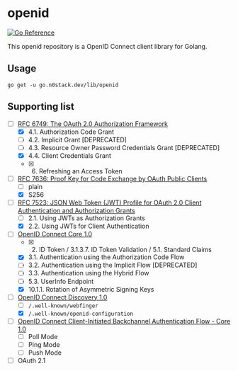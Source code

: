 # openid

[![Go Reference](https://pkg.go.dev/badge/go.n0stack.dev/lib/openid.svg)](https://pkg.go.dev/go.n0stack.dev/lib/openid)

This openid repository is a OpenID Connect client library for Golang.

## Usage

```
go get -u go.n0stack.dev/lib/openid
```

## Supporting list

- [ ] [RFC 6749: The OAuth 2.0 Authorization Framework](https://datatracker.ietf.org/doc/html/rfc6749)
  - [x] 4.1. Authorization Code Grant
  - [ ] 4.2. Implicit Grant [DEPRECATED]
  - [ ] 4.3. Resource Owner Password Credentials Grant [DEPRECATED]
  - [x] 4.4. Client Credentials Grant
  - [x] 6. Refreshing an Access Token
- [ ] [RFC 7636: Proof Key for Code Exchange by OAuth Public Clients](https://datatracker.ietf.org/doc/html/rfc7636)
  - [ ] plain
  - [x] S256
- [ ] [RFC 7523: JSON Web Token (JWT) Profile for OAuth 2.0 Client Authentication and Authorization Grants](https://datatracker.ietf.org/doc/html/rfc7523)
  - [ ] 2.1. Using JWTs as Authorization Grants
  - [x] 2.2. Using JWTs for Client Authentication
- [ ] [OpenID Connect Core 1.0](https://openid.net/specs/openid-connect-core-1_0.html)
  - [x] 2. ID Token / 3.1.3.7. ID Token Validation / 5.1. Standard Claims
  - [x] 3.1. Authentication using the Authorization Code Flow
  - [ ] 3.2. Authentication using the Implicit Flow [DEPRECATED]
  - [ ] 3.3. Authentication using the Hybrid Flow
  - [ ] 5.3. UserInfo Endpoint
  - [x] 10.1.1. Rotation of Asymmetric Signing Keys
- [ ] [OpenID Connect Discovery 1.0](https://openid.net/specs/openid-connect-discovery-1_0.html)
  - [ ] `/.well-known/webfinger`
  - [x] `/.well-known/openid-configuration`
- [ ] [OpenID Connect Client-Initiated Backchannel Authentication Flow - Core 1.0](https://openid.net/specs/openid-client-initiated-backchannel-authentication-core-1_0.html)
  - [ ] Poll Mode
  - [ ] Ping Mode
  - [ ] Push Mode
- [ ] OAuth 2.1

